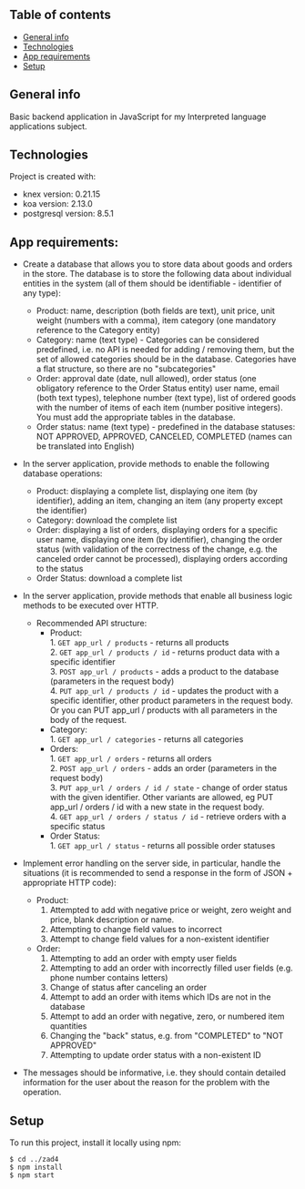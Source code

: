 ## Table of contents
* [General info](#general-info)
* [Technologies](#technologies)
* [App requirements](#app-requirements)
* [Setup](#setup)

## General info
Basic backend application in JavaScript for my Interpreted language applications subject.
## Technologies
Project is created with:     
 * knex version: 0.21.15   
 * koa version: 2.13.0   
 * postgresql version: 8.5.1  
    
## App requirements:

* Create a database that allows you to store data about goods and orders in the store. The database is to store the following data about individual entities in the system (all of them should be identifiable - identifier of any type):  
  * Product: name, description (both fields are text), unit price, unit weight (numbers with a comma), item category (one mandatory reference to the Category entity)  
  * Category: name (text type) - Categories can be considered predefined, i.e. no API is needed for adding / removing them, but the set of allowed categories should be in the database. Categories have a flat structure, so there are no "subcategories"  
  * Order: approval date (date, null allowed), order status (one obligatory reference to the Order Status entity) user name, email (both text types), telephone number (text type), list of ordered goods with the number of items of each item (number positive integers). You must add the appropriate tables in the database.  
   * Order status: name (text type) - predefined in the database statuses: NOT APPROVED, APPROVED, CANCELED, COMPLETED (names can be translated into English)  

* In the server application, provide methods to enable the following database operations:
    * Product: displaying a complete list, displaying one item (by identifier), adding an item, changing an item (any property except the identifier)
    * Category: download the complete list
    * Order: displaying a list of orders, displaying orders for a specific user name, displaying one item (by identifier), changing the order status (with validation of the correctness of the change, e.g. the canceled order cannot be processed), displaying orders according to the status
    * Order Status: download a complete list

* In the server application, provide methods that enable all business logic methods to be executed over HTTP.
     * Recommended API structure:  
          * Product:  
                1. `GET app_url / products` - returns all products  
                2. `GET app_url / products / id` - returns product data with a specific identifier  
                3. `POST app_url / products` - adds a product to the database (parameters in the request body)  
                4. `PUT app_url / products / id` - updates the product with a specific identifier, other product parameters in the request body. Or you can PUT app_url / products with all parameters in the body of the request.  
          * Category:  
                1. `GET app_url / categories` - returns all categories  
          * Orders:  
                1. `GET app_url / orders` - returns all orders  
                2. `POST app_url / orders` - adds an order (parameters in the request body)  
                3. `PUT app_url / orders / id / state` - change of order status with the given identifier. Other variants are allowed, eg PUT app_url / orders / id with a new state in the request body.  
                4. `GET app_url / orders / status / id` - retrieve orders with a specific status  
          * Order Status:  
                1. `GET app_url / status` - returns all possible order statuses  

* Implement error handling on the server side, in particular, handle the situations (it is recommended to send a response in the form of JSON + appropriate HTTP code):  
     * Product:  
          1. Attempted to add with negative price or weight, zero weight and price, blank description or name.  
          2. Attempting to change field values ​​to incorrect  
          3. Attempt to change field values ​​for a non-existent identifier  
     * Order:  
          1. Attempting to add an order with empty user fields  
          2. Attempting to add an order with incorrectly filled user fields (e.g. phone number contains letters)  
          3. Change of status after canceling an order  
          4. Attempt to add an order with items which IDs are not in the database  
          5. Attempt to add an order with negative, zero, or numbered item quantities  
          6. Changing the "back" status, e.g. from "COMPLETED" to "NOT APPROVED"  
          7. Attempting to update order status with a non-existent ID  
* The messages should be informative, i.e. they should contain detailed information for the user about the reason for the problem with the operation.  

## Setup
To run this project, install it locally using npm:

```
$ cd ../zad4
$ npm install
$ npm start
```
